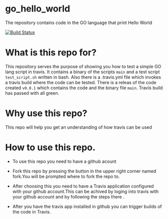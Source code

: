 # go_hello_world
The repository contains code in the GO language that print Hello World

[![Build Status](https://travis-ci.org/yordanivh/go_hello_world.svg?branch=master)](https://travis-ci.org/yordanivh/go_hello_world)

# What is this repo for?

This repository serves the purpose of showing you how to test a simple GO lang script in travis.
It contains a binary of the scripts `main` and a test script `test_script.sh` written in bash.
Also there is a .travis.yml file which invokes a travis build where the code can be tested.
There is a releas of the code created `v0.0.1` which contains the code and the binary file `main`.
Travis build has passed with all green.

# Why use this repo?

This repo will help you get an understanding of how travis can be used

# How to use this repo.

* To use this repo you need to have a github acount

* Fork this repo by pressing the button in the upper right corner named fork.You will be prompted where to fork the repo to.

* After choosing this you need to have a Travis application configured with your github account.This can be achived by loging into travis with your github account and by following the steps there .

* After you have the travis app installed in github you can trigger builds of the code in Travis.
